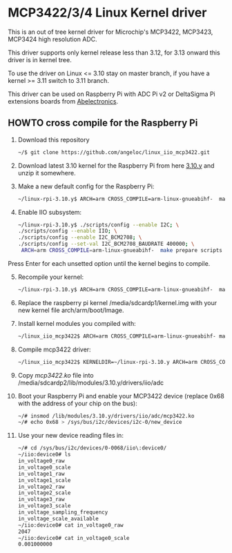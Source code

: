 # MCP3422/3/4 Linux Kernel driver

This is an out of tree kernel driver for Microchip's  MCP3422, MCP3423, MCP3424 high resolution ADC.

This driver supports only kernel release less than 3.12, for 3.13 onward this driver is in kernel tree.

To use the driver on Linux <= 3.10 stay on master branch, if you have a kernel >= 3.11 switch to 3.11 branch.

This driver can be used on Raspberry Pi with ADC Pi v2 or DeltaSigma Pi extensions boards from [Abelectronics](http://www.abelectronics.co.uk).

## HOWTO cross compile for the Raspberry Pi

1. Download this repository

	```bash
	~/$ git clone https://github.com/angeloc/linux_iio_mcp3422.git
	```

2. Download latest 3.10 kernel for the Raspberry Pi from here [3.10.y](https://github.com/raspberrypi/linux/archive/rpi-3.10.y.zip) and unzip it somewhere.

3. Make a new default config for the Raspberry Pi:

	```bash
	~/linux-rpi-3.10.y$ ARCH=arm CROSS_COMPILE=arm-linux-gnueabihf-  make bcmrpi_defconfig
	```

4. Enable IIO subsystem:

	```bash	
	~/linux-rpi-3.10.y$ ./scripts/config --enable I2C; \
	./scripts/config --enable IIO; \
	./scripts/config --enable I2C_BCM2708; \
	./scripts/config --set-val I2C_BCM2708_BAUDRATE 400000; \
	 ARCH=arm CROSS_COMPILE=arm-linux-gnueabihf-  make prepare scripts
	```

Press Enter for each unsetted option until the kernel begins to compile.

5. Recompile your kernel:

	```bash
	~/linux-rpi-3.10.y$ ARCH=arm CROSS_COMPILE=arm-linux-gnueabihf-  make
	```

6. Replace the raspberry pi kernel /media/sdcardp1/kernel.img with your new kernel file arch/arm/boot/Image.

7. Install kernel modules you compiled with:

	```bash
	~/linux_iio_mcp3422$ ARCH=arm CROSS_COMPILE=arm-linux-gnueabihf- make modules_install INSTALL_MOD_PATH=/media/sdcardp2/
	```

8. Compile mcp3422 driver:

	```bash
	~/linux_iio_mcp3422$ KERNELDIR=~/linux-rpi-3.10.y ARCH=arm CROSS_COMPILE=arm-linux-gnueabihf- make
	```

9. Copy *mcp3422.ko* file into /media/sdcardp2/lib/modules/3.10.y/drivers/iio/adc

10. Boot your Raspberry Pi and enable your MCP3422 device (replace 0x68 with the address of your chip on the bus):

	```bash
	~/# insmod /lib/modules/3.10.y/drivers/iio/adc/mcp3422.ko
	~/# echo 0x68 > /sys/bus/i2c/devices/i2c-0/new_device
	```

10. Use your new device reading files in:

	```bash
	~/# cd /sys/bus/i2c/devices/0-0068/iio\:device0/
	~/iio:device0# ls
	in_voltage0_raw
	in_voltage0_scale
	in_voltage1_raw
	in_voltage1_scale
	in_voltage2_raw
	in_voltage2_scale
	in_voltage3_raw
	in_voltage3_scale
	in_voltage_sampling_frequency
	in_voltage_scale_available
	~/iio:device0# cat in_voltage0_raw
	2047
	~/iio:device0# cat in_voltage0_scale
	0.001000000
	```
